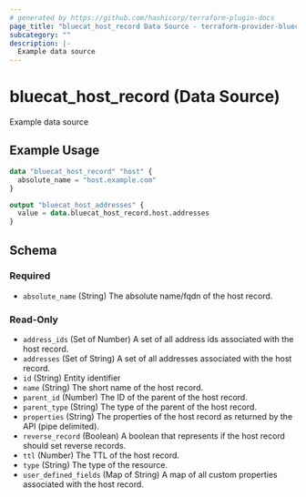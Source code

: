 ```yaml
---
# generated by https://github.com/hashicorp/terraform-plugin-docs
page_title: "bluecat_host_record Data Source - terraform-provider-bluecat"
subcategory: ""
description: |-
  Example data source
---
```


# bluecat_host_record (Data Source)

Example data source

## Example Usage

```terraform
data "bluecat_host_record" "host" {
  absolute_name = "host.example.com"
}

output "bluecat_host_addresses" {
  value = data.bluecat_host_record.host.addresses
}
```

<!-- schema generated by tfplugindocs -->
## Schema

### Required

- `absolute_name` (String) The absolute name/fqdn of the host record.

### Read-Only

- `address_ids` (Set of Number) A set of all address ids associated with the host record.
- `addresses` (Set of String) A set of all addresses associated with the host record.
- `id` (String) Entity identifier
- `name` (String) The short name of the host record.
- `parent_id` (Number) The ID of the parent of the host record.
- `parent_type` (String) The type of the parent of the host record.
- `properties` (String) The properties of the host record as returned by the API (pipe delimited).
- `reverse_record` (Boolean) A boolean that represents if the host record should set reverse records.
- `ttl` (Number) The TTL of the host record.
- `type` (String) The type of the resource.
- `user_defined_fields` (Map of String) A map of all custom properties associated with the host record.
